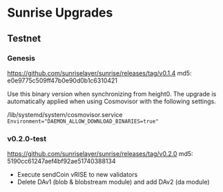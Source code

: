# Sunrise Upgrades

## Testnet

### Genesis

<https://github.com/sunriselayer/sunrise/releases/tag/v0.1.4>
md5: e0e9775c509ff47b0e90d0b1c6310421

Use this binary version when synchronizing from height0. The upgrade is automatically applied when using Cosmovisor with the following settings.

/lib/systemd/system/cosmovisor.service
`Environment="DAEMON_ALLOW_DOWNLOAD_BINARIES=true"`

### v0.2.0-test

<https://github.com/sunriselayer/sunrise/releases/tag/v0.2.0>
md5: 5190cc61247aef4bf92ae51740388134

- Execute sendCoin vRISE to new validators
- Delete DAv1 (blob & blobstream module) and add DAv2 (da module)
